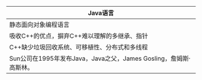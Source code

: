
|Java语言|
|----|
|静态面向对象编程语言|
|吸收C++的优点，摒弃C++难以理解的多继承、指针|
|C++缺少垃圾回收系统、可移植性、分布式和多线程|
|Sun公司在1995年发布Java，Java之父，James Gosling，詹姆斯·高斯林。|


